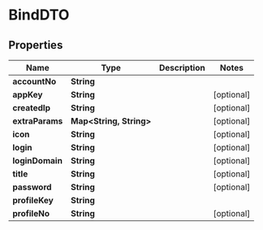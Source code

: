 
# BindDTO

## Properties
Name | Type | Description | Notes
------------ | ------------- | ------------- | -------------
**accountNo** | **String** |  | 
**appKey** | **String** |  |  [optional]
**createdIp** | **String** |  |  [optional]
**extraParams** | **Map&lt;String, String&gt;** |  |  [optional]
**icon** | **String** |  |  [optional]
**login** | **String** |  |  [optional]
**loginDomain** | **String** |  |  [optional]
**title** | **String** |  |  [optional]
**password** | **String** |  |  [optional]
**profileKey** | **String** |  | 
**profileNo** | **String** |  |  [optional]



